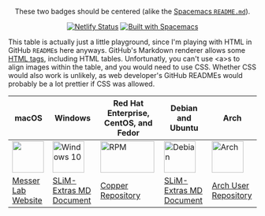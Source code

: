 <p align="center">These two badges should be centered (alike the <a href="https://raw.githubusercontent.com/syl20bnr/spacemacs/develop/README.md">Spacemacs <code>README.md</code></a>).</p>
<p align="center">
<a href="https://app.netlify.com/sites/garbage-collector-gnk/deploys"><img src="https://api.netlify.com/api/v1/badges/53432f12-cb42-49b0-a2e9-2da19fa856d1/deploy-status" alt="Netlify Status"/></a>
<a href="https://develop.spacemacs.org"><img src="https://cdn.rawgit.com/syl20bnr/spacemacs/442d025779da2f62fc86c2082703697714db6514/assets/spacemacs-badge.svg" alt="Built with Spacemacs"/></a> </p>

<a align="center">This table is actually just a little playground, since I'm playing with HTML in GitHub <code>README</code>s here anyways.</a>
<a align="justify">GitHub's Markdown renderer allows some <a href="https://github.com/gjtorikian/html-pipeline/blob/main/lib/html/pipeline/sanitization_filter.rb#L44-L48">HTML tags</a>, including HTML tables. Unfortunatly, you can't use \<a\>s to align images within the table, and you would need to use CSS. Whether CSS would also work is unlikely, as web developer's GitHub READMEs would probably be a lot prettier if CSS was allowed.</a>
<table>
<thead>
  <tr>
    <th>macOS</th>
    <th>Windows</th>
    <th>Red Hat Enterprise, CentOS, and Fedor</th>
    <th>Debian and Ubuntu</th>
    <th>Arch</th>
  </tr>
</thead>
<tbody>
  <tr>
    <td><img src="https://raw.githubusercontent.com/JunaidQadirB/font-os/master/vectors/apple.svg" width="64" height="64"></td>
    <td><img src="https://raw.githubusercontent.com/JunaidQadirB/font-os/master/vectors/win10.svg" alt="Windows 10" width="64" height="64"></td>
    <td><img src="https://upload.wikimedia.org/wikipedia/commons/0/00/RPM_Logo.svg" alt="RPM" width="109" height="64"></td>
    <td><img src="https://raw.githubusercontent.com/JunaidQadirB/font-os/master/vectors/debian.svg" alt="Debian" width="64" height="64"></td>
    <td><img src="https://raw.githubusercontent.com/JunaidQadirB/font-os/master/vectors/archlinux.svg" alt="Arch" width="64" height="64"></td>
  </tr>
  <tr>
    <td><a href="http://messerlab.org/slim/" target="_blank" rel="noopener noreferrer">Messer Lab Website</a></td>
    <td><a href="https://github.com/MesserLab/SLiM-Extras/blob/master/installation/Windows10Installation.md" target="_blank" rel="noopener noreferrer">SLiM-Extras MD Document</a></td>
    <td><a href="https://copr.fedorainfracloud.org/coprs/bacarson/SLiM-Selection_on_Linked_Mutations/" target="_blank" rel="noopener noreferrer">Copper Repository</a></td>
    <td><a href="https://github.com/MesserLab/SLiM-Extras/blob/master/installation/DebianUbuntuInstall.sh" target="_blank" rel="noopener noreferrer">SLiM-Extras MD Document</a></td>
    <td><a href="https://aur.archlinux.org/packages/slim-simulator/" target="_blank" rel="noopener noreferrer">Arch User Repository</a></td>
  </tr>
</tbody>
</table>
